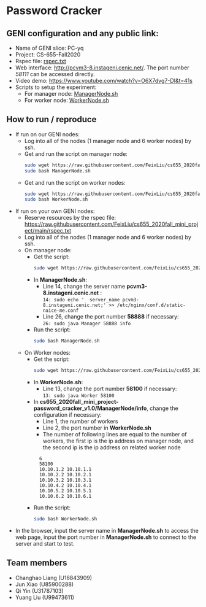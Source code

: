 # Password Cracker

## GENI configuration and any public link: 
- Name of GENI slice: PC-yq
- Project: CS-655-Fall2020
- Rspec file: [rspec.txt](https://raw.githubusercontent.com/FeixLiu/cs655_2020fall_mini_project/main/rspec.txt)
- Web interface: http://pcvm3-8.instageni.cenic.net/. The port number *58111* can be accessed directly.
- Video demo: https://www.youtube.com/watch?v=O6X7dvg7-DI&t=41s
- Scripts to setup the experiment:
    - For manager node: [ManagerNode.sh](https://raw.githubusercontent.com/FeixLiu/cs655_2020fall_mini_project/password_cracker_v1.0/RunningScripts/ManagerNode.sh)
    - For worker node: [WorkerNode.sh](https://raw.githubusercontent.com/FeixLiu/cs655_2020fall_mini_project/password_cracker_v1.0/RunningScripts/WorkerNode.sh)


## How to run / reproduce
- If run on our GENI nodes:
    - Log into all of the nodes (1 manager node and 6 worker nodes) by ssh.
    - Get and run the script on manager node: 
        ```bash
        sudo wget https://raw.githubusercontent.com/FeixLiu/cs655_2020fall_mini_project/password_cracker_v1.0/RunningScripts/ManagerNode.sh
        sudo bash ManagerNode.sh
      ```
    - Get and run the script on worker nodes: 
        ```bash
        sudo wget https://raw.githubusercontent.com/FeixLiu/cs655_2020fall_mini_project/password_cracker_v1.0/RunningScripts/WorkerNode.sh
        sudo bash WorkerNode.sh
      ```
- If run on your own GENI nodes:
    - Reserve resources by the rspec file: https://raw.githubusercontent.com/FeixLiu/cs655_2020fall_mini_project/main/rspec.txt 
    - Log into all of the nodes (1 manager node and 6 worker nodes) by ssh.
    - On manager node:
        - Get the script: 
            ```bash
            sudo wget https://raw.githubusercontent.com/FeixLiu/cs655_2020fall_mini_project/password_cracker_v1.0/RunningScripts/ManagerNode.sh
          ```
        - In **ManagerNode.sh**:
            - Line 14, change the server name **pcvm3-8.instageni.cenic.net** : <br>
            ` 14: sudo echo '  server_name pcvm3-8.instageni.cenic.net;' >> /etc/nginx/conf.d/static-naice-me.conf `
            - Line 26, change the port number **58888** if necessary: <br>
            ` 26: sudo java Manager 58888 info `
        - Run the script:
            ```bash
            sudo bash ManagerNode.sh
          ```
    - On Worker nodes:
        - Get the script: 
            ```bash
            sudo wget https://raw.githubusercontent.com/FeixLiu/cs655_2020fall_mini_project/password_cracker_v1.0/RunningScripts/WorkerNode.sh
          ```
        - In **WorkerNode.sh**:
            - Line 13, change the port number **58100** if necessary: <br>
            ` 13: sudo java Worker 58100 `
        - In **cs655_2020fall_mini_project-password_cracker_v1.0/ManagerNode/info**, change the configuration if necessary: 
            - Line 1, the number of workers
            - Line 2, the port number in **WorkerNode.sh**
            - The number of following lines are equal to the number of workers, the first ip is the ip address on manager node, and the second ip is the ip address on related worker node
            ```
              6
              58100
              10.10.1.2 10.10.1.1
              10.10.2.2 10.10.2.1
              10.10.3.2 10.10.3.1
              10.10.4.2 10.10.4.1
              10.10.5.2 10.10.5.1
              10.10.6.2 10.10.6.1
            ```
        - Run the script:
            ```bash
            sudo bash WorkerNode.sh
          ```
- In the browser, input the server name in **ManagerNode.sh** to access the web page, input the port number in **ManagerNode.sh** to connect to the server and start to test.

## Team members
- Changhao Liang (U16843909)
- Jun Xiao (U85900288)
- Qi Yin (U31787103)
- Yuang Liu (U99473611)
